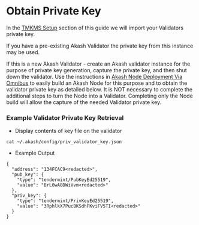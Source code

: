 # Obtain Private Key

In the [TMKMS Setup](broken-reference) section of this guide we will import your Validators private key.

If you have a pre-existing Akash Validator the private key from this instance may be used.

If this is a new Akash Validator - create an Akash validator instance for the purpose of private key generation, capture the private key, and then shut down the validator.  Use the instructions in [Akash Node Deployment Via Omnibus](../../../../operations/akash-node-deployment-via-omnibus.md) to easily build an Akash Node for this purpose and to obtain the validator private key as detailed below.  It is NOT necessary to complete the additional steps to turn the Node into a Validator.  Completing only the Node build will allow the capture of the needed Validator private key.

### Example Validator Private Key Retrieval

* Display contents of key file on the validator

```
cat ~/.akash/config/priv_validator_key.json
```

* Example Output

```
{
  "address": "134FCAC9<redacted>",
  "pub_key": {
    "type": "tendermint/PubKeyEd25519",
    "value": "BrL0wA8DWiVvm<redacted>"
  },
  "priv_key": {
    "type": "tendermint/PrivKeyEd25519",
    "value": "3RphlkX7PucBKSdhFKviFV5TI<redacted>"
  }
}
```
